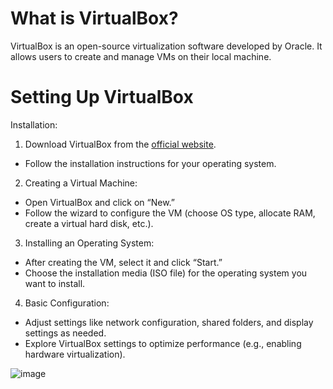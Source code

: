 # What is VirtualBox?
VirtualBox is an open-source virtualization software developed by Oracle. It allows users to create and manage VMs on their local machine.

# Setting Up VirtualBox
Installation:

1. Download VirtualBox from the [official website](https://www.virtualbox.org/).

* Follow the installation instructions for your operating system.

2. Creating a Virtual Machine:
* Open VirtualBox and click on “New.”
* Follow the wizard to configure the VM (choose OS type, allocate RAM, create a virtual hard disk, etc.).

3. Installing an Operating System:
* After creating the VM, select it and click “Start.”
* Choose the installation media (ISO file) for the operating system you want to install.

4. Basic Configuration:
* Adjust settings like network configuration, shared folders, and display settings as needed.
* Explore VirtualBox settings to optimize performance (e.g., enabling hardware virtualization).

![image](https://github.com/user-attachments/assets/7ac77081-544b-4a5a-b1fc-3e00715908c8)
